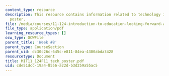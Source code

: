 ```yaml
---
content_type: resource
description: This resource contains information related to technology in education
  poster.
file: /media/courses/11-124-introduction-to-education-looking-forward-and-looking-back-on-education-fall-2011/cde51dcc19a48556a22db3d259a55ac5_MIT11_124F11_tech_poster.pdf
file_type: application/pdf
learning_resource_types: []
ocw_type: OCWFile
parent_title: 'Week #8'
parent_type: CourseSection
parent_uid: dc30c26c-645c-e811-84ea-4300abda3428
resourcetype: Document
title: MIT11_124F11_tech_poster.pdf
uid: cde51dcc-19a4-8556-a22d-b3d259a55ac5
---
```

